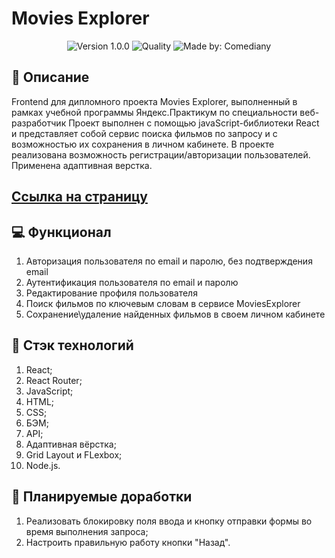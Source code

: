 # Movies Explorer
<p align="center">
    <img alt="Version 1.0.0" src="https://img.shields.io/badge/version-1.0.0-blue" />
    <img alt="Quality" src="https://img.shields.io/badge/status-release-orange.svg" >
    <img alt="Made by: Comediany" src="https://img.shields.io/badge/made%20by-MenshikovZakhar-blue" />
</p>

## :memo: Описание
Frontend для дипломного проекта Movies Explorer, выполненный в рамках учебной программы Яндекс.Практикум 
по специальности веб-разработчик
Проект выполнен с помощью javaScript-библиотеки React и представляет собой сервис поиска фильмов по запросу и с 
возможностью их сохранения в личном кабинете.
В проекте реализована возможность регистрации/авторизации пользователей. Применена адаптивная верстка.

## [Ссылка на страницу](https://domainname.movies.nomoredomains.xyz)

## 💻 Функционал
1. Авторизация пользователя по email и паролю, без подтверждения email
2. Аутентификация пользователя по email и паролю
3. Редактирование профиля пользователя
4. Поиск фильмов по ключевым словам в сервисе MoviesExplorer
5. Сохранение\удаление найденных фильмов в своем личном кабинете

## :hammer: Стэк технологий
1. React; 
2. React Router;
3. JavaScript;
4. HTML;
5. CSS;
6. БЭМ;
7. API;
8. Адаптивная вёрстка;
9. Grid Layout и FLexbox;
10. Node.js.

## 📃 Планируемые доработки
1. Реализовать блокировку поля ввода и кнопку отправки формы во время выполнения запроса;
2. Настроить правильную работу кнопки "Назад".
